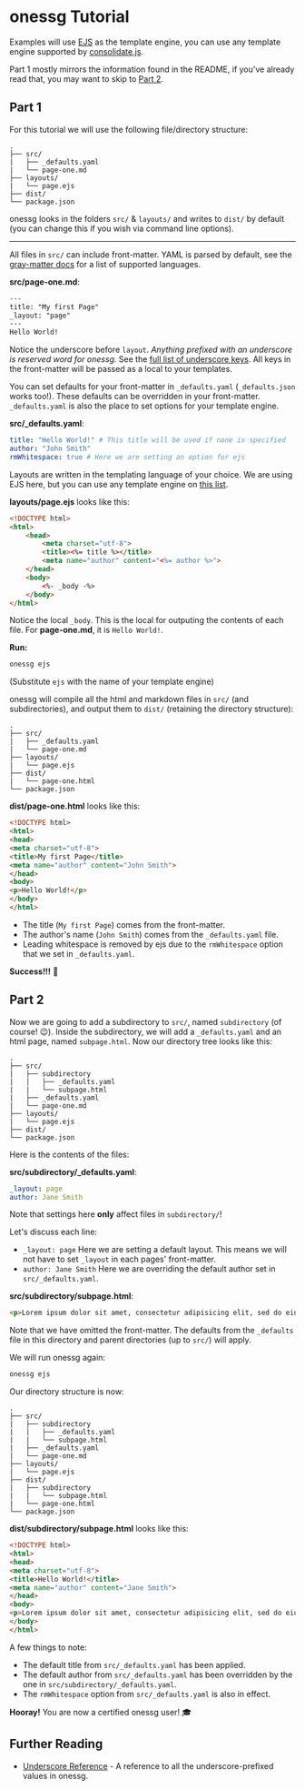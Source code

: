 # onessg Tutorial

Examples will use [EJS](https://github.com/mde/ejs/) as the template engine, you can use any template engine supported by [consolidate.js](https://github.com/tj/consolidate.js/).

Part 1 mostly mirrors the information found in the README, if you've already read that, you may want to skip to [Part 2](#part-2).

## Part 1

For this tutorial we will use the following file/directory structure:
```
.
├── src/
|   ├── _defaults.yaml
|   └── page-one.md
├── layouts/
|   └── page.ejs
├── dist/
└── package.json
```
onessg looks in the folders `src/` & `layouts/` and writes to `dist/` by default (you can change this if you wish via command line options).

---

All files in `src/` can include front-matter. YAML is parsed by default, see the [gray-matter docs](https://github.com/jonschlinkert/gray-matter#optionslang) for a list of supported languages.

**src/page-one.md**:
```html
---
title: "My first Page"
_layout: "page"
---
Hello World!
```

Notice the underscore before `layout`. _Anything prefixed with an underscore is reserved word for onessg._ See the [full list of underscore keys](underscore-reference.md). All keys in the front-matter will be passed as a local to your templates.

You can set defaults for your front-matter in `_defaults.yaml` (`_defaults.json` works too!). These defaults can be overridden in your front-matter. `_defaults.yaml` is also the place to set options for your template engine.

**src/_defaults.yaml**:
```yaml
title: "Hello World!" # This title will be used if none is specified
author: "John Smith"
rmWhitespace: true # Here we are setting an option for ejs
```

Layouts are written in the templating language of your choice. We are using EJS here, but you can use any template engine on [this list](https://github.com/tj/consolidate.js/#supported-template-engines).

**layouts/page.ejs** looks like this:
```html
<!DOCTYPE html>
<html>
    <head>
        <meta charset="utf-8">
        <title><%= title %></title>
        <meta name="author" content="<%= author %>">
    </head>
    <body>
        <%- _body -%>
    </body>
</html>
```

Notice the local `_body`. This is the local for outputing the contents of each file. For **page-one.md**, it is `Hello World!`.

**Run:**

```bash
onessg ejs
```

(Substitute `ejs` with the name of your template engine)

onessg will compile all the html and markdown files in `src/` (and subdirectories), and output them to `dist/` (retaining the directory structure):

```
.
├── src/
|   ├── _defaults.yaml
|   └── page-one.md
├── layouts/
|   └── page.ejs
├── dist/
|   └── page-one.html
└── package.json
```

**dist/page-one.html** looks like this:

```html
<!DOCTYPE html>
<html>
<head>
<meta charset="utf-8">
<title>My first Page</title>
<meta name="author" content="John Smith">
</head>
<body>
<p>Hello World!</p>
</body>
</html>
```

- The title (`My first Page`) comes from the front-matter.
- The author's name (`John Smith`) comes from the `_defaults.yaml` file.
- Leading whitespace is removed by ejs due to the `rmWhitespace` option that we set in `_defaults.yaml`.

**Success!!!** :tada:

## Part 2

Now we are going to add a subdirectory to `src/`, named `subdirectory` (of course! :wink:). Inside the subdirectory, we will add a `_defaults.yaml` and an html page, named `subpage.html`. Now our directory tree looks like this:

```
.
├── src/
|   ├── subdirectory
|   |   ├── _defaults.yaml
|   |   └── subpage.html
|   ├── _defaults.yaml
|   └── page-one.md
├── layouts/
|   └── page.ejs
├── dist/
└── package.json
```

Here is the contents of the files:

**src/subdirectory/_defaults.yaml**:
```yaml
_layout: page
author: Jane Smith
```

Note that settings here **only** affect files in `subdirectory/`!

Let's discuss each line:
- `_layout: page` Here we are setting a default layout. This means we will not have to set `_layout` in each pages' front-matter.
- `author: Jane Smith` Here we are overriding the default author set in `src/_defaults.yaml`.

**src/subdirectory/subpage.html**:
```html
<p>Lorem ipsum dolor sit amet, consectetur adipisicing elit, sed do eiusmod tempor incididunt ut labore et dolore magna aliqua.</p>
```

Note that we have omitted the front-matter. The defaults from the `_defaults` file in this directory and parent directories (up to `src/`) will apply.

We will run onessg again:
```bash
onessg ejs
```

Our directory structure is now:
```
.
├── src/
|   ├── subdirectory
|   |   ├── _defaults.yaml
|   |   └── subpage.html
|   ├── _defaults.yaml
|   └── page-one.md
├── layouts/
|   └── page.ejs
├── dist/
|   ├── subdirectory
|   |   └── subpage.html
|   └── page-one.html
└── package.json
```

**dist/subdirectory/subpage.html** looks like this:
```html
<!DOCTYPE html>
<html>
<head>
<meta charset="utf-8">
<title>Hello World!</title>
<meta name="author" content="Jane Smith">
</head>
<body>
<p>Lorem ipsum dolor sit amet, consectetur adipisicing elit, sed do eiusmod tempor incididunt ut labore et dolore magna aliqua.</p>
</body>
</html>
```

A few things to note:

- The default title from `src/_defaults.yaml` has been applied.
- The default author from `src/_defaults.yaml` has been overridden by the one in `src/subdirectory/_defaults.yaml`.
- The `rmWhitespace` option from `src/_defaults.yaml` is also in effect.

**Hooray!** You are now a certified onessg user! :mortar_board:

## Further Reading

- [Underscore Reference](underscore-reference.md) - A reference to all the underscore-prefixed values in onessg.
